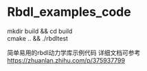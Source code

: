 # Rbdl_examples_code  
mkdir build && cd build  
cmake .. && ./rbdltest  

简单易用的rbdl动力学库示例代码
详细文档可参考
https://zhuanlan.zhihu.com/p/375937799
